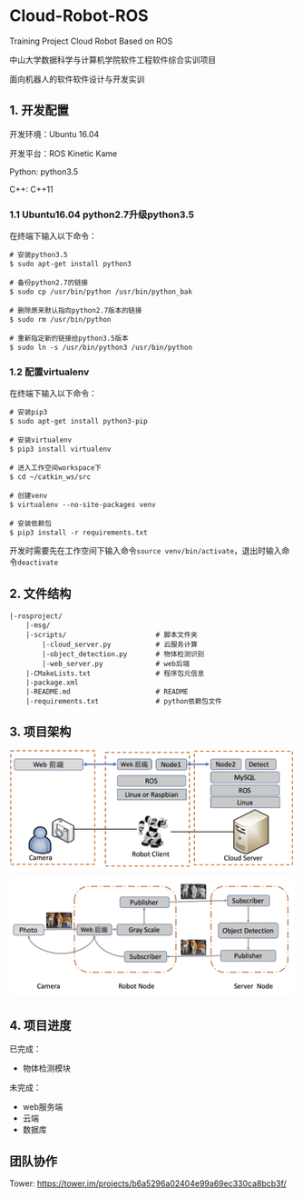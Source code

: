 # Cloud-Robot-ROS

Training Project Cloud Robot Based on ROS

中山大学数据科学与计算机学院软件工程软件综合实训项目

面向机器人的软件软件设计与开发实训



## 1. 开发配置

开发环境：Ubuntu 16.04

开发平台：ROS Kinetic Kame

Python: python3.5

C++: C++11

### 1.1 Ubuntu16.04 python2.7升级python3.5

在终端下输入以下命令：

```shell
# 安装python3.5
$ sudo apt-get install python3

# 备份python2.7的链接
$ sudo cp /usr/bin/python /usr/bin/python_bak

# 删除原来默认指向python2.7版本的链接
$ sudo rm /usr/bin/python

# 重新指定新的链接给python3.5版本
$ sudo ln -s /usr/bin/python3 /usr/bin/python
```

### 1.2 配置virtualenv

在终端下输入以下命令：

```shell
# 安装pip3
$ sudo apt-get install python3-pip

# 安装virtualenv
$ pip3 install virtualenv

# 进入工作空间workspace下
$ cd ~/catkin_ws/src

# 创建venv
$ virtualenv --no-site-packages venv

# 安装依赖包
$ pip3 install -r requirements.txt
```

开发时需要先在工作空间下输入命令`source venv/bin/activate`，退出时输入命令`deactivate`



## 2. 文件结构

```
|-rosproject/
    |-msg/
    |-scripts/                      # 脚本文件夹
        |-cloud_server.py           # 云服务计算
        |-object_detection.py       # 物体检测识别
        |-web_server.py             # web后端
    |-CMakeLists.txt                # 程序包元信息
    |-package.xml
    |-README.md                     # README
    |-requirements.txt              # python依赖包文件
```



## 3. 项目架构

![system](system.png)



![details](details.png)



## 4. 项目进度

已完成：

* 物体检测模块

未完成：

* web服务端
* 云端
* 数据库



## 团队协作

Tower: <https://tower.im/projects/b6a5296a02404e99a69ec330ca8bcb3f/>